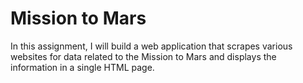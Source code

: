 # Mission to Mars


In this assignment, I will build a web application that scrapes various websites for data related to the Mission to Mars and displays the information in a single HTML page.
